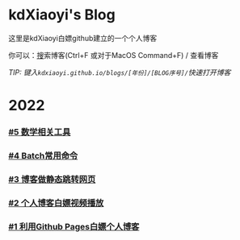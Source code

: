 # kdXiaoyi's Blog
这里是kdXiaoyi白嫖github建立的一个个人博客

你可以：[搜](/search.html)索博客(Ctrl+F 或对于MacOS Command+F) / 查看博客

_TIP: 键入`kdxiaoyi.github.io/blogs/[年份]/[BLOG序号]/`快速打开博客_

# 2022
### [#5 数学相关工具](/blogs/2022/5)
### [#4 Batch常用命令](/blogs/2022/4)
### [#3 博客做静态跳转网页](/blogs/2022/3)
### [#2 个人博客白嫖视频播放](/blogs/2022/2)
### [#1 利用Github Pages白嫖个人博客](/blogs/2022/1)
